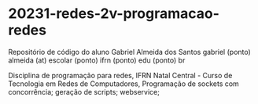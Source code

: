 # 20231-redes-2v-programacao-redes
Repositório de código do aluno Gabriel Almeida dos Santos
gabriel (ponto) almeida (at) escolar (ponto) ifrn (ponto) edu (ponto) br

Disciplina de programação para redes, IFRN Natal Central - Curso de Tecnologia em Redes de Computadores, Programação de sockets com concorrência; geração de scripts; webservice;
